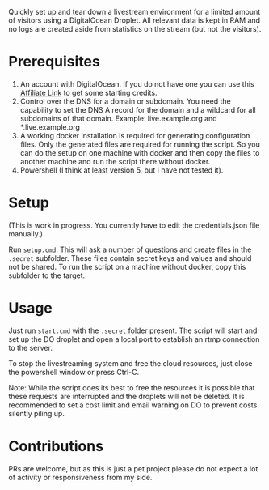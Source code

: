 Quickly set up and tear down a livestream environment for a limited amount of visitors using a DigitalOcean Droplet. All relevant data is kept in RAM and no logs are created aside from statistics on the stream (but not the visitors).

# Prerequisites

1. An account with DigitalOcean. If you do not have one you can use this [Affiliate Link](https://m.do.co/c/da5afaa104b4) to get some starting credits.
2. Control over the DNS for a domain or subdomain. You need the capability to set the DNS A record for the domain and a wildcard for all subdomains of that domain. Example: live.example.org and *.live.example.org
3. A working docker installation is required for generating configuration files. Only the generated files are required for running the script. So you can do the setup on one machine with docker and then copy the files to another machine and run the script there without docker.
4. Powershell (I think at least version 5, but I have not tested it).

# Setup

(This is work in progress. You currently have to edit the credentials.json file manually.)

Run `setup.cmd`. This will ask a number of questions and create files in the `.secret` subfolder. These files contain secret keys and values and should not be shared. To run the script on a machine without docker, copy this subfolder to the target.

# Usage

Just run `start.cmd` with the `.secret` folder present. The script will start and set up the DO droplet and open a local port to establish an rtmp connection to the server.

To stop the livestreaming system and free the cloud resources, just close the powershell window or press Ctrl-C.

Note: While the script does its best to free the resources it is possible that these requests are interrupted and the droplets will not be deleted. It is recommended to set a cost limit and email warning on DO to prevent costs silently piling up.

# Contributions

PRs are welcome, but as this is just a pet project please do not expect a lot of activity or responsiveness from my side.